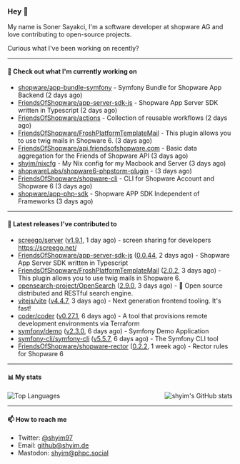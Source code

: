 ### Hey 👋

My name is Soner Sayakci, I'm a software developer at shopware AG and love contributing to open-source projects.

Curious what I've been working on recently?

---

#### 👷 Check out what I'm currently working on

- [shopware/app-bundle-symfony](https://github.com/shopware/app-bundle-symfony) - Symfony Bundle for Shopware App Backend (2 days ago)
- [FriendsOfShopware/app-server-sdk-js](https://github.com/FriendsOfShopware/app-server-sdk-js) - Shopware App Server SDK written in Typescript (2 days ago)
- [FriendsOfShopware/actions](https://github.com/FriendsOfShopware/actions) - Collection of reusable workflows (2 days ago)
- [FriendsOfShopware/FroshPlatformTemplateMail](https://github.com/FriendsOfShopware/FroshPlatformTemplateMail) - This plugin allows you to use twig mails in Shopware 6. (3 days ago)
- [FriendsOfShopware/api.friendsofshopware.com](https://github.com/FriendsOfShopware/api.friendsofshopware.com) - Basic data aggregation for the Friends of Shopware API (3 days ago)
- [shyim/nixcfg](https://github.com/shyim/nixcfg) - My Nix config for my Macbook and Server (3 days ago)
- [shopwareLabs/shopware6-phpstorm-plugin](https://github.com/shopwareLabs/shopware6-phpstorm-plugin) -  (3 days ago)
- [FriendsOfShopware/shopware-cli](https://github.com/FriendsOfShopware/shopware-cli) - CLI for Shopware Account and Shopware 6 (3 days ago)
- [shopware/app-php-sdk](https://github.com/shopware/app-php-sdk) - Shopware APP SDK Independent of Frameworks (3 days ago)

---

#### 🔭 Latest releases I've contributed to

- [screego/server](https://github.com/screego/server) ([v1.9.1](https://github.com/screego/server/releases/tag/v1.9.1), 1 day ago) - screen sharing for developers https://screego.net/
- [FriendsOfShopware/app-server-sdk-js](https://github.com/FriendsOfShopware/app-server-sdk-js) ([0.0.44](https://github.com/FriendsOfShopware/app-server-sdk-js/releases/tag/0.0.44), 2 days ago) - Shopware App Server SDK written in Typescript
- [FriendsOfShopware/FroshPlatformTemplateMail](https://github.com/FriendsOfShopware/FroshPlatformTemplateMail) ([2.0.2](https://github.com/FriendsOfShopware/FroshPlatformTemplateMail/releases/tag/2.0.2), 3 days ago) - This plugin allows you to use twig mails in Shopware 6.
- [opensearch-project/OpenSearch](https://github.com/opensearch-project/OpenSearch) ([2.9.0](https://github.com/opensearch-project/OpenSearch/releases/tag/2.9.0), 3 days ago) - 🔎 Open source distributed and RESTful search engine.
- [vitejs/vite](https://github.com/vitejs/vite) ([v4.4.7](https://github.com/vitejs/vite/releases/tag/v4.4.7), 3 days ago) - Next generation frontend tooling. It&#39;s fast!
- [coder/coder](https://github.com/coder/coder) ([v0.27.1](https://github.com/coder/coder/releases/tag/v0.27.1), 6 days ago) - A tool that provisions remote development environments via Terraform
- [symfony/demo](https://github.com/symfony/demo) ([v2.3.0](https://github.com/symfony/demo/releases/tag/v2.3.0), 6 days ago) - Symfony Demo Application
- [symfony-cli/symfony-cli](https://github.com/symfony-cli/symfony-cli) ([v5.5.7](https://github.com/symfony-cli/symfony-cli/releases/tag/v5.5.7), 6 days ago) - The Symfony CLI tool
- [FriendsOfShopware/shopware-rector](https://github.com/FriendsOfShopware/shopware-rector) ([0.2.2](https://github.com/FriendsOfShopware/shopware-rector/releases/tag/0.2.2), 1 week ago) - Rector rules for Shopware 6

---

#### 📊 My stats

<img align="right" alt="shyim's GitHub stats" src="https://github-readme-stats.vercel.app/api?username=shyim&count_private=1&show_icons=true&" />

![Top Languages](https://github-readme-stats.vercel.app/api/top-langs/?username=shyim)

---

#### 📫 How to reach me

- Twitter: [@shyim97](https://twitter.com/shyim97)
- Email: [github@shyim.de](mailto://github@shyim.de)
- Mastodon: <a rel="me" href="https://phpc.social/@shyim">shyim@phpc.social</a>
